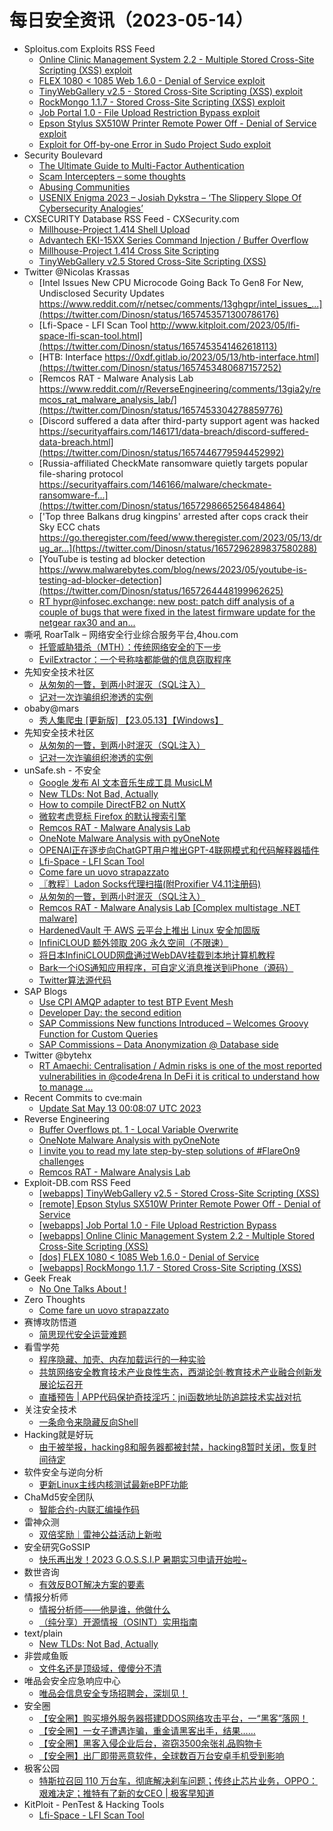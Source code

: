 # 每日安全资讯（2023-05-14）

- Sploitus.com Exploits RSS Feed
  - [Online Clinic Management System 2.2 - Multiple Stored Cross-Site Scripting (XSS) exploit](https://sploitus.com/exploit?id=EDB-ID:51439&utm_source=rss&utm_medium=rss)
  - [FLEX 1080 &lt; 1085 Web 1.6.0 - Denial of Service exploit](https://sploitus.com/exploit?id=EDB-ID:51438&utm_source=rss&utm_medium=rss)
  - [TinyWebGallery v2.5 - Stored Cross-Site Scripting (XSS) exploit](https://sploitus.com/exploit?id=EDB-ID:51442&utm_source=rss&utm_medium=rss)
  - [RockMongo 1.1.7 - Stored Cross-Site Scripting (XSS) exploit](https://sploitus.com/exploit?id=EDB-ID:51437&utm_source=rss&utm_medium=rss)
  - [Job Portal 1.0 - File Upload Restriction Bypass exploit](https://sploitus.com/exploit?id=EDB-ID:51440&utm_source=rss&utm_medium=rss)
  - [Epson Stylus SX510W Printer Remote Power Off - Denial of Service exploit](https://sploitus.com/exploit?id=EDB-ID:51441&utm_source=rss&utm_medium=rss)
  - [Exploit for Off-by-one Error in Sudo Project Sudo exploit](https://sploitus.com/exploit?id=6D615941-1400-5F6E-8B84-68AB306EAAD4&utm_source=rss&utm_medium=rss)
- Security Boulevard
  - [The Ultimate Guide to Multi-Factor Authentication](https://securityboulevard.com/2023/05/the-ultimate-guide-to-multi-factor-authentication/)
  - [Scam Intercepters – some thoughts](https://securityboulevard.com/2023/05/scam-intercepters-some-thoughts/)
  - [Abusing Communities](https://securityboulevard.com/2023/05/abusing-communities/)
  - [USENIX Enigma 2023 – Josiah Dykstra – ‘The Slippery Slope Of Cybersecurity Analogies’](https://securityboulevard.com/2023/05/usenix-enigma-2023-josiah-dykstra-the-slippery-slope-of-cybersecurity-analogies/)
- CXSECURITY Database RSS Feed - CXSecurity.com
  - [Millhouse-Project 1.414 Shell Upload](https://cxsecurity.com/issue/WLB-2023050039)
  - [Advantech EKI-15XX Series Command Injection / Buffer Overflow](https://cxsecurity.com/issue/WLB-2023050038)
  - [Millhouse-Project 1.414 Cross Site Scripting](https://cxsecurity.com/issue/WLB-2023050037)
  - [TinyWebGallery v2.5 Stored Cross-Site Scripting (XSS)](https://cxsecurity.com/issue/WLB-2023050036)
- Twitter @Nicolas Krassas
  - [Intel Issues New CPU Microcode Going Back To Gen8 For New, Undisclosed Security Updates https://www.reddit.com/r/netsec/comments/13ghgpr/intel_issues_...](https://twitter.com/Dinosn/status/1657453571300786176)
  - [Lfi-Space - LFI Scan Tool http://www.kitploit.com/2023/05/lfi-space-lfi-scan-tool.html](https://twitter.com/Dinosn/status/1657453541462618113)
  - [HTB: Interface https://0xdf.gitlab.io/2023/05/13/htb-interface.html](https://twitter.com/Dinosn/status/1657453480687157252)
  - [Remcos RAT - Malware Analysis Lab https://www.reddit.com/r/ReverseEngineering/comments/13gia2y/remcos_rat_malware_analysis_lab/](https://twitter.com/Dinosn/status/1657453304278859776)
  - [Discord suffered a data after third-party support agent was hacked https://securityaffairs.com/146171/data-breach/discord-suffered-data-breach.html](https://twitter.com/Dinosn/status/1657446779594452992)
  - [Russia-affiliated CheckMate ransomware quietly targets popular file-sharing protocol https://securityaffairs.com/146166/malware/checkmate-ransomware-f...](https://twitter.com/Dinosn/status/1657298665256484864)
  - ['Top three Balkans drug kingpins' arrested after cops crack their Sky ECC chats https://go.theregister.com/feed/www.theregister.com/2023/05/13/drug_ar...](https://twitter.com/Dinosn/status/1657296289837580288)
  - [YouTube is testing ad blocker detection https://www.malwarebytes.com/blog/news/2023/05/youtube-is-testing-ad-blocker-detection](https://twitter.com/Dinosn/status/1657264448199962625)
  - [RT hypr@infosec.exchange: new post: patch diff analysis of a couple of bugs that were fixed in the latest firmware update for the netgear rax30 and an...](https://twitter.com/hyprdude/status/1657257904406405123)
- 嘶吼 RoarTalk – 网络安全行业综合服务平台,4hou.com
  - [托管威胁猎杀（MTH）：传统网络安全的下一步](https://www.4hou.com/posts/MKwB)
  - [EvilExtractor：一个号称啥都能做的信息窃取程序](https://www.4hou.com/posts/lk5J)
- 先知安全技术社区
  - [从匆匆的一瞥，到两小时泯灭（SQL注入）](https://xz.aliyun.com/t/12524)
  - [记对一次诈骗组织渗透的实例](https://xz.aliyun.com/t/12523)
- obaby@mars
  - [秀人集爬虫 [更新版] 【23.05.13】【Windows】](https://h4ck.org.cn/2023/05/%e7%a7%80%e4%ba%ba%e9%9b%86%e7%88%ac%e8%99%ab-%e6%9b%b4%e6%96%b0%e7%89%88-%e3%80%9023-05-13%e3%80%91%e3%80%90windows%e3%80%91/)
- 先知安全技术社区
  - [从匆匆的一瞥，到两小时泯灭（SQL注入）](https://xz.aliyun.com/t/12524)
  - [记对一次诈骗组织渗透的实例](https://xz.aliyun.com/t/12523)
- unSafe.sh - 不安全
  - [Google 发布 AI 文本音乐生成工具 MusicLM](https://buaq.net/go-163231.html)
  - [New TLDs: Not Bad, Actually](https://buaq.net/go-163222.html)
  - [How to compile DirectFB2 on NuttX](https://buaq.net/go-163221.html)
  - [微软考虑竞标 Firefox 的默认搜索引擎](https://buaq.net/go-163232.html)
  - [Remcos RAT - Malware Analysis Lab](https://buaq.net/go-163216.html)
  - [OneNote Malware Analysis with pyOneNote](https://buaq.net/go-163215.html)
  - [OPENAI正在逐步向ChatGPT用户推出GPT-4联网模式和代码解释器插件](https://buaq.net/go-163217.html)
  - [Lfi-Space - LFI Scan Tool](https://buaq.net/go-163211.html)
  - [Сome fare un uovo strapazzato](https://buaq.net/go-163210.html)
  - [〖教程〗Ladon Socks代理扫描(附Proxifier V4.11注册码)](https://buaq.net/go-163212.html)
  - [从匆匆的一瞥，到两小时泯灭（SQL注入）](https://buaq.net/go-163219.html)
  - [Remcos RAT - Malware Analysis Lab [Complex multistage .NET malware]](https://buaq.net/go-163204.html)
  - [HardenedVault 于 AWS 云平台上推出 Linux 安全加固版](https://buaq.net/go-163233.html)
  - [InfiniCLOUD 额外领取 20G 永久空间（不限速）](https://buaq.net/go-163190.html)
  - [将日本InfiniCLOUD网盘通过WebDAV挂载到本地计算机教程](https://buaq.net/go-163191.html)
  - [Bark一个iOS通知应用程序，可自定义消息推送到iPhone（源码）](https://buaq.net/go-163192.html)
  - [Twitter算法源代码](https://buaq.net/go-163193.html)
- SAP Blogs
  - [Use CPI AMQP adapter to test BTP Event Mesh](https://blogs.sap.com/2023/05/13/use-cpi-amqp-adapter-to-test-btp-event-mesh/)
  - [Developer Day: the second edition](https://blogs.sap.com/2023/05/13/developer-day-the-second-edition/)
  - [SAP Commissions New functions Introduced – Welcomes Groovy Function for Custom Queries](https://blogs.sap.com/2023/05/13/sap-commissions-new-functions-introduced-welcomes-groovy-function-for-custom-queries/)
  - [SAP Commissions – Data Anonymization @ Database side](https://blogs.sap.com/2023/05/13/sap-commissions-data-anonymization-database-side/)
- Twitter @bytehx
  - [RT Amaechi: Centralisation / Admin risks is one of the most reported vulnerabilities in @code4rena In DeFi it is critical to understand how to manage ...](https://twitter.com/AmaechiEth/status/1657320129372250113)
- Recent Commits to cve:main
  - [Update Sat May 13 00:08:07 UTC 2023](https://github.com/trickest/cve/commit/5b6e6ff9caeecfd45bbcd65c73cae9ebb612936f)
- Reverse Engineering
  - [Buffer Overflows pt. 1 - Local Variable Overwrite](https://www.reddit.com/r/ReverseEngineering/comments/13gmlxh/buffer_overflows_pt_1_local_variable_overwrite/)
  - [OneNote Malware Analysis with pyOneNote](https://www.reddit.com/r/ReverseEngineering/comments/13gi8bs/onenote_malware_analysis_with_pyonenote/)
  - [I invite you to read my late step-by-step solutions of #FlareOn9 challenges](https://www.reddit.com/r/ReverseEngineering/comments/13guo0q/i_invite_you_to_read_my_late_stepbystep_solutions/)
  - [Remcos RAT - Malware Analysis Lab](https://www.reddit.com/r/ReverseEngineering/comments/13gia2y/remcos_rat_malware_analysis_lab/)
- Exploit-DB.com RSS Feed
  - [[webapps] TinyWebGallery v2.5 - Stored Cross-Site Scripting (XSS)](https://www.exploit-db.com/exploits/51442)
  - [[remote] Epson Stylus SX510W Printer Remote Power Off - Denial of Service](https://www.exploit-db.com/exploits/51441)
  - [[webapps] Job Portal 1.0 - File Upload Restriction Bypass](https://www.exploit-db.com/exploits/51440)
  - [[webapps] Online Clinic Management System 2.2 - Multiple Stored Cross-Site Scripting (XSS)](https://www.exploit-db.com/exploits/51439)
  - [[dos] FLEX 1080 < 1085 Web 1.6.0 - Denial of Service](https://www.exploit-db.com/exploits/51438)
  - [[webapps] RockMongo 1.1.7 - Stored Cross-Site Scripting (XSS)](https://www.exploit-db.com/exploits/51437)
- Geek Freak
  - [No One Talks About !](https://dhiyaneshgeek.github.io/self/help/2023/05/13/no-one-talks-about/)
- Zero Thoughts
  - [Сome fare un uovo strapazzato](https://zerothoughts.tumblr.com/post/717204047680225280)
- 赛博攻防悟道
  - [简思现代安全运营难题](https://mp.weixin.qq.com/s?__biz=MzI1MDA1MjcxMw==&mid=2649908094&idx=1&sn=018100eca935263b0990562e17ecf03e&chksm=f18eea78c6f9636ece5cd56cce1145ca40e8500dfb463de11b1ec0142bf62b9dade042b2ab1b&scene=58&subscene=0#rd)
- 看雪学苑
  - [程序隐藏、加壳、内存加载运行的一种实验](https://mp.weixin.qq.com/s?__biz=MjM5NTc2MDYxMw==&mid=2458504429&idx=1&sn=412e435de040df0b0b439537d2958e68&chksm=b18efc6786f975717f7bd73b6b57cf4ef2b6f1b394ce5631930320270bf6f3b74b179b02b1d6&scene=58&subscene=0#rd)
  - [共筑网络安全教育技术产业良性生态，西湖论剑·教育技术产业融合创新发展论坛召开](https://mp.weixin.qq.com/s?__biz=MjM5NTc2MDYxMw==&mid=2458504429&idx=2&sn=73b35ce53441a602d8d878c2ca42b0dd&chksm=b18efc6786f975710b449fa3b4f467f98f2bf2e24aabaa71aa6b96c35f85dbdf991ea4a8a0d3&scene=58&subscene=0#rd)
  - [直播预告 | APP代码保护奇技淫巧：jni函数地址防追踪技术实战对抗](https://mp.weixin.qq.com/s?__biz=MjM5NTc2MDYxMw==&mid=2458504429&idx=3&sn=4bd32d0be3dea738ad606f96913a6652&chksm=b18efc6786f97571a3ffce95c5c8e79eda0c053e1484adf01d20379980aa45a48bc2503a9752&scene=58&subscene=0#rd)
- 关注安全技术
  - [一条命令来隐藏反向Shell](https://mp.weixin.qq.com/s?__biz=MzA4MDMwMjQ3Mg==&mid=2651868597&idx=1&sn=fb75b17eb149e15821b1a6d60a1dc4ae&chksm=8442b552b3353c441266868cb8b1c2243d7a5438e909977b949650f6c084f670798709e2ca3f&scene=58&subscene=0#rd)
- Hacking就是好玩
  - [由于被举报，hacking8和服务器都被封禁，hacking8暂时关闭，恢复时间待定](https://mp.weixin.qq.com/s?__biz=MzU2NzcwNTY3Mg==&mid=2247484855&idx=1&sn=56a2ba3ec8103f9ecf31605683e84825&chksm=fc986c90cbefe586a6df50bbb7d9aa2b2928a00cbd00e02102a7004dd925f78a7455f9836333&scene=58&subscene=0#rd)
- 软件安全与逆向分析
  - [更新Linux主线内核测试最新eBPF功能](https://mp.weixin.qq.com/s?__biz=MzU3MTY5MzQxMA==&mid=2247484287&idx=1&sn=c26761bac4e8463d60747cae1c7ca4e2&chksm=fcdd0372cbaa8a64a73aec066a4fb9b468c1967df3a82ce4d662f24a90ec34adca177c62aba0&scene=58&subscene=0#rd)
- ChaMd5安全团队
  - [智能合约-内联汇编操作码](https://mp.weixin.qq.com/s?__biz=MzIzMTc1MjExOQ==&mid=2247508833&idx=1&sn=65385765a83a0012cdd261956421afe1&chksm=e89d8bb9dfea02afd8649499375e266b74afc2e3d5431d16c159993767aa569bb1e51e425e9d&scene=58&subscene=0#rd)
- 雷神众测
  - [双倍奖励｜雷神公益活动上新啦](https://mp.weixin.qq.com/s?__biz=MzI0NzEwOTM0MA==&mid=2652501904&idx=1&sn=c0053b52be9e7e332e0a1043c4ad6a78&chksm=f2585423c52fdd35463c7837f7a2478143463e99ff56cb5cd5a582074abd3ff033297948ad0e&scene=58&subscene=0#rd)
- 安全研究GoSSIP
  - [快乐再出发！2023 G.O.S.S.I.P 暑期实习申请开始啦~](https://mp.weixin.qq.com/s?__biz=Mzg5ODUxMzg0Ng==&mid=2247495161&idx=1&sn=737e9b1ebeb8a277aff1afd233f1a699&chksm=c063c320f7144a368bb9e2fbb3239af4314f2880a09915fee68947a76fae8aee542e6fd084e4&scene=58&subscene=0#rd)
- 数世咨询
  - [有效反BOT解决方案的要素](https://mp.weixin.qq.com/s?__biz=MzkxNzA3MTgyNg==&mid=2247498072&idx=1&sn=9f77aebb5c2b32ee7d6b966e3cfc9c4a&chksm=c1448be5f63302f3a06d70c8489eee35a5493bb8f45076030205ec06e7471fc4d4cd3985dce5&scene=58&subscene=0#rd)
- 情报分析师
  - [情报分析师——他是谁，他做什么](https://mp.weixin.qq.com/s?__biz=MzA3Mjc1MTkwOA==&mid=2650529152&idx=1&sn=163ec18cae582011e670d8c9660b27f9&chksm=8716f3cbb0617addb694ecfef840a5622df39875e51d40572ee7898ffa26bd5369bd8f877b58&scene=58&subscene=0#rd)
  - [（纯分享）开源情报（OSINT）实用指南](https://mp.weixin.qq.com/s?__biz=MzA3Mjc1MTkwOA==&mid=2650529152&idx=2&sn=7e4c798ffbb896f33af0ec2e797ab6cd&chksm=8716f3cbb0617add13b83d9b651075bec37e05c50c25d9d6e50f6a6265660f95a483f1222ebb&scene=58&subscene=0#rd)
- text/plain
  - [New TLDs: Not Bad, Actually](https://textslashplain.com/2023/05/13/new-tlds-not-bad-actually/)
- 非尝咸鱼贩
  - [文件名还是顶级域，傻傻分不清](https://mp.weixin.qq.com/s?__biz=Mzk0NDE3MTkzNQ==&mid=2247484763&idx=1&sn=2c04ee4be8874674e07defdacffed3f8&chksm=c329fbabf45e72bdb2fc53f3d5ff82051e8cc0d7d612e89c38fe42fb22b4620247bb01b693e5&scene=58&subscene=0#rd)
- 唯品会安全应急响应中心
  - [唯品会信息安全专场招聘会，深圳见！](https://mp.weixin.qq.com/s?__biz=MzI5ODE0ODA5MQ==&mid=2652281535&idx=1&sn=a9ee8d8594fc476e7869798ec225862d&chksm=f748732bc03ffa3d92290d4d8c4d00e43429328bb399fa53d5e8f0f5f755df111926c65eb211&scene=58&subscene=0#rd)
- 安全圈
  - [【安全圈】购买境外服务器搭建DDOS网络攻击平台，一“黑客”落网！](https://mp.weixin.qq.com/s?__biz=MzIzMzE4NDU1OQ==&mid=2652034354&idx=1&sn=ed1f792a18a55cd32add233f84c701b5&chksm=f36ff972c41870640a91356fb848cc96021e6b85de9208c1f18a0ef87b283baff5f561f31ddf&scene=58&subscene=0#rd)
  - [【安全圈】一女子遭遇诈骗，重金请黑客出手，结果……](https://mp.weixin.qq.com/s?__biz=MzIzMzE4NDU1OQ==&mid=2652034354&idx=2&sn=9b6a754d8cd200d6e9cf96031e2dcbc6&chksm=f36ff972c4187064c5a1b1bcbb0d87674c72817de0b9ab6379737180f115dcc76fc266c967e7&scene=58&subscene=0#rd)
  - [【安全圈】黑客入侵企业后台，盗窃3500余张礼品购物卡](https://mp.weixin.qq.com/s?__biz=MzIzMzE4NDU1OQ==&mid=2652034354&idx=3&sn=beb2641cde4d88fc72109e56eaf3680d&chksm=f36ff972c4187064f4821481ab0831273ff7cc808f88c6733f51e732b3951e49464f290df24f&scene=58&subscene=0#rd)
  - [【安全圈】出厂即带恶意软件，全球数百万台安卓手机受到影响](https://mp.weixin.qq.com/s?__biz=MzIzMzE4NDU1OQ==&mid=2652034354&idx=4&sn=490504a66aba113b2b218b1bedbaaeb0&chksm=f36ff972c4187064848260db4b8bd078341e992968111a22a559ef5a3fa86433cda120afe187&scene=58&subscene=0#rd)
- 极客公园
  - [特斯拉召回 110 万台车，彻底解决刹车问题；传终止芯片业务，OPPO：艰难决定；推特有了新的女CEO | 极客早知道](https://mp.weixin.qq.com/s?__biz=MTMwNDMwODQ0MQ==&mid=2652992272&idx=1&sn=8f0e5ffda65b7b25ced8ad378aaf5864&chksm=7e540ea6492387b018f46a6d04d87284e5b55e3c50c29916fce32a689eb09686a448dad5a363&scene=58&subscene=0#rd)
- KitPloit - PenTest & Hacking Tools
  - [Lfi-Space - LFI Scan Tool](http://www.kitploit.com/2023/05/lfi-space-lfi-scan-tool.html)

